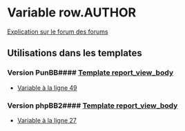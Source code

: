 # Variable row.AUTHOR
[Explication sur le forum des forums](http://forum.forumactif.com/t294113-listing-des-variables#row.AUTHOR)
## Utilisations dans les templates
### Version PunBB#### [Template report_view_body](punbb/report_view_body.md)
* [Variable à la ligne 49](../punbb/report_view_body.tpl#L49)
### Version phpBB2#### [Template report_view_body](subsilver/report_view_body.md)
* [Variable à la ligne 27](../subsilver/report_view_body.tpl#L27)